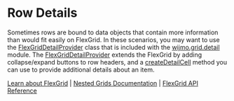Row Details
===========

Sometimes rows are bound to data objects that contain more information than would fit easily on FlexGrid. In these scenarios, you may want to use the [FlexGridDetailProvider](https://www.grapecity.com/wijmo/api/classes/wijmo_grid_detail.flexgriddetailprovider.html) class that is included with the [wijmo.grid.detail](https://www.grapecity.com/wijmo/api/modules/wijmo_grid_detail.html) module. The [FlexGridDetailProvider](https://www.grapecity.com/wijmo/api/classes/wijmo_grid_detail.flexgriddetailprovider.html) extends the FlexGrid by adding collapse/expand buttons to row headers, and a [createDetailCell](https://www.grapecity.com/wijmo/api/classes/wijmo_grid_detail.flexgriddetailprovider.html#createdetailcell) method you can use to provide additional details about an item.

[Learn about FlexGrid](https://www.grapecity.com/wijmo/flexgrid-javascript-data-grid) | [Nested Grids Documentation](https://www.grapecity.com/wijmo/docs/Topics/Grid/MasterDetail/Nested-Grids-Using-RowDetail) | [FlexGrid API Reference](https://www.grapecity.com/wijmo/api/classes/wijmo_grid.flexgrid.html)
